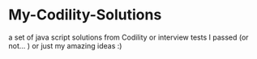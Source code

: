 # My-Codility-Solutions

a set of java script solutions from Codility or interview tests I passed (or not... ) or just my amazing ideas :)

